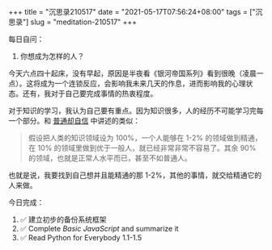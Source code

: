 +++
title = "沉思录210517"
date = "2021-05-17T07:56:24+08:00"
tags = ["沉思录"]
slug = "meditation-210517"
+++

每日自问：

1. 你想成为怎样的人？

今天六点四十起床，没有早起，原因是半夜看《银河帝国系列》看到很晚（凌晨一点）。这将成为一个连锁反应，会影响我未来几天的作息，进而影响我的心理状态。还有，我对于自己要完成事情的热衷程度。

对于知识的学习，我认为自己要有重点。因为知识很多，人的经历不可能学习完每一个部分。和 [普通却自信](/notes/ordinary-but-confident/) 中讲述的类似：

> 假设把人类的知识领域设为 100%，一个人能够在 1-2% 的领域做到精通，在 10% 的领域里做到优于一般人，就已经非常非常不容易了。其余 90% 的领域，也就是正常人水平而已，甚至不如普通人。

也就是说，我要找到自己想并且能精通的那 1-2%，其他的事情，就交给精通它的人来做。

今日完成：

1. :white_check_mark: 建立初步的备份系统框架
2. :white_check_mark: Complete _Basic JavaScript_ and summarize it
3. :white_check_mark: Read Python for Everybody 1.1-1.5
